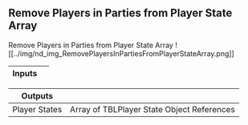 ## Remove Players in Parties from Player State Array
Remove Players in Parties from Player State Array
![[../img/nd_img_RemovePlayersInPartiesFromPlayerStateArray.png]]

|Inputs||
|--|--|

|Outputs||
|--|--|
| Player States | Array of TBLPlayer State Object References |
